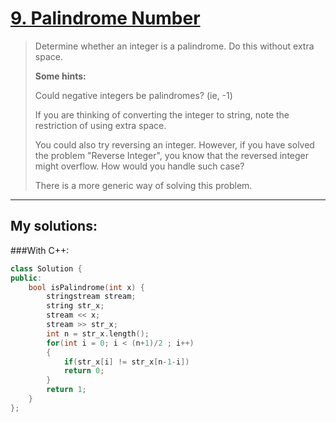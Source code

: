[9. Palindrome Number](https://leetcode.com/problems/palindrome-number/)
======================
>Determine whether an integer is a palindrome. Do this without extra space.
>
><strong>Some hints:</strong>
>
>Could negative integers be palindromes? (ie, -1)
>
>If you are thinking of converting the integer to string, note the restriction of using extra space.
>
>You could also try reversing an integer. However, if you have solved the problem "Reverse Integer", you know that the reversed integer might overflow. How would you handle such case?
>
>There is a more generic way of solving this problem.

----------------

## My solutions:
###With C++:

```C++
class Solution {
public:
    bool isPalindrome(int x) {
        stringstream stream;
        string str_x;
        stream << x;
        stream >> str_x;
        int n = str_x.length();
        for(int i = 0; i < (n+1)/2 ; i++)
        {
            if(str_x[i] != str_x[n-1-i])
            return 0;
        }
        return 1;
    }
};
```
